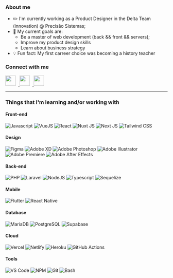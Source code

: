### About me

- ✏️ I'm currently working as a Product Designer in the Delta Team (innovation) @ Precisão Sistemas;
- 💎 My current goals are:
  - Be a master of web development (back && front && servers);
  - Improve my product design skills
  - Learn about business strategy
- 💡 Fun fact: My first carreer choice was becoming a history teacher


### Connect with me

<a href="https://linkedin.com/in/odonatojunior" > <img style="width: 2rem; margin-right: .5rem" src="https://camo.githubusercontent.com/c8a9c5b414cd812ad6a97a46c29af67239ddaeae08c41724ff7d945fb4c047e5/68747470733a2f2f6564656e742e6769746875622e696f2f537570657254696e7949636f6e732f696d616765732f7376672f6c696e6b6564696e2e737667" /> </a>
<a href="https://twitter.com/odonatojunior" > <img style="width: 2rem; margin-right: .5rem" src="https://camo.githubusercontent.com/35b0b8bfbd8840f35607fb56ad0a139047fd5d6e09ceb060c5c6f0a5abd1044c/68747470733a2f2f6564656e742e6769746875622e696f2f537570657254696e7949636f6e732f696d616765732f7376672f747769747465722e737667" /> </a>
<a href="https://instagram.com/odonatojunior" > <img style="width: 2rem; margin-right: .5rem" src="https://camo.githubusercontent.com/c9dacf0f25a1489fdbc6c0d2b41cda58b77fa210a13a886d6f99e027adfbd358/68747470733a2f2f6564656e742e6769746875622e696f2f537570657254696e7949636f6e732f696d616765732f7376672f696e7374616772616d2e737667" /> </a>

---

### Things that I'm learning and/or working with

#### Front-end
<img 
  alt="Javascript"
  src="https://img.shields.io/badge/JavaScript-323330?style=for-the-badge&logo=javascript&logoColor=F7DF1E"
/>
<img 
  alt="VueJS"
  src="https://img.shields.io/badge/Vue.js-35495E?style=for-the-badge&logo=vuedotjs&logoColor=4FC08D"
/>
<img 
  alt="React"
  src="https://img.shields.io/badge/React-20232A?style=for-the-badge&logo=react&logoColor=61DAFB"
/>
<img 
  alt="Nuxt JS"
  src="https://img.shields.io/badge/nuxt.js-00C58E?style=for-the-badge&logo=nuxtdotjs&logoColor=white"
/>
<img 
  alt="Next JS"
  src="https://img.shields.io/badge/next.js-000000?style=for-the-badge&logo=nextdotjs&logoColor=white"
/>
<img 
  alt="Tailwind CSS"
  src="https://img.shields.io/badge/Tailwind_CSS-38B2AC?style=for-the-badge&logo=tailwind-css&logoColor=white"
/>

#### Design
<img 
  alt="Figma"
  src="https://img.shields.io/badge/Figma-F24E1E?style=for-the-badge&logo=figma&logoColor=white"
/>
<img 
  alt="Adobe XD"
  src="https://img.shields.io/badge/Adobe%20XD-470137?style=for-the-badge&logo=Adobe%20XD&logoColor=#FF61F6"
/>
<img 
  alt="Adobe Photoshop"
  src="https://img.shields.io/badge/Adobe%20Photoshop-31A8FF?style=for-the-badge&logo=Adobe%20Photoshop&logoColor=black"
/>
<img 
  alt="Adobe Illustrator"
  src="https://img.shields.io/badge/Adobe%20Illustrator-FF9A00?style=for-the-badge&logo=adobe%20illustrator&logoColor=white"
/>
<img 
  alt="Adobe Premiere"
  src="https://img.shields.io/badge/Adobe%20Premiere%20Pro-9999FF?style=for-the-badge&logo=Adobe%20Premiere%20Pro&logoColor=white"
/>
<img 
  alt="Adobe After Effects"
  src="https://img.shields.io/badge/Adobe%20after%20affects-CF96FD?style=for-the-badge&logo=Adobe%20after%20effects&logoColor=393665"
/>


#### Back-end
<img 
  alt="PHP"
  src="https://img.shields.io/badge/PHP-777BB4?style=for-the-badge&logo=php&logoColor=white"
/>
<img 
  alt="Laravel"
  src="https://img.shields.io/badge/Laravel-FF2D20?style=for-the-badge&logo=laravel&logoColor=white"
/>
<img 
  alt="NodeJS"
  src="https://img.shields.io/badge/Node.js-339933?style=for-the-badge&logo=nodedotjs&logoColor=white"
/>
<img 
  alt="Typescript"
  src="https://img.shields.io/badge/TypeScript-007ACC?style=for-the-badge&logo=typescript&logoColor=white"
/>
<img 
  alt="Sequelize"
  src="https://img.shields.io/badge/Sequelize-52B0E7?style=for-the-badge&logo=Sequelize&logoColor=white"
/>

#### Mobile
<img 
  alt="Flutter"
  src="https://img.shields.io/badge/Flutter-02569B?style=for-the-badge&logo=flutter&logoColor=white"
/>
<img 
  alt="React Native"
  src="https://img.shields.io/badge/React_Native-20232A?style=for-the-badge&logo=react&logoColor=61DAFB"
/>

#### Database
<img 
  alt="MariaDB"
  src="https://img.shields.io/badge/MariaDB-003545?style=for-the-badge&logo=mariadb&logoColor=white"
/>
<img 
  alt="PostgreSQL"
  src="https://img.shields.io/badge/PostgreSQL-316192?style=for-the-badge&logo=postgresql&logoColor=white"
/>
<img 
  alt="Supabase"
  src="https://img.shields.io/badge/Supabase-181818?style=for-the-badge&logo=supabase&logoColor=white"
/>

#### Cloud
<img 
  alt="Vercel"
  src="https://img.shields.io/badge/Vercel-000000?style=for-the-badge&logo=vercel&logoColor=white"
/>
<img 
  alt="Netlify"
  src="https://img.shields.io/badge/Netlify-00C7B7?style=for-the-badge&logo=netlify&logoColor=white"
/>
<img 
  alt="Heroku"
  src="https://img.shields.io/badge/Heroku-430098?style=for-the-badge&logo=heroku&logoColor=white"
/>
<img 
  alt="GitHub Actions"
  src="https://img.shields.io/badge/GitHub_Actions-2088FF?style=for-the-badge&logo=github-actions&logoColor=white"
/>

#### Tools
<img 
  alt="VS Code"
  src="https://img.shields.io/badge/Visual_Studio_Code-0078D4?style=for-the-badge&logo=visual%20studio%20code&logoColor=white"
/>
<img 
  alt="NPM"
  src="https://img.shields.io/badge/npm-CB3837?style=for-the-badge&logo=npm&logoColor=white"
/>
<img 
  alt="Git"
  src="https://img.shields.io/badge/GIT-E44C30?style=for-the-badge&logo=git&logoColor=white"
/>
<img 
  alt="Bash"
  src="https://img.shields.io/badge/GNU%20Bash-4EAA25?style=for-the-badge&logo=GNU%20Bash&logoColor=white"
/>
